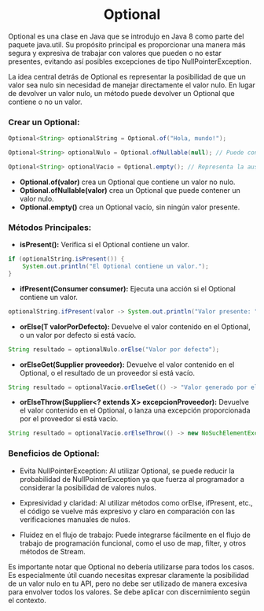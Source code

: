 <h1 align="center">Optional</h1>
<p>Optional es una clase en Java que se introdujo en Java 8 como parte del paquete java.util. Su propósito principal es proporcionar una manera más segura y expresiva de trabajar con valores que pueden o no estar presentes, evitando así posibles excepciones de tipo NullPointerException.</p>
<p>La idea central detrás de Optional es representar la posibilidad de que un valor sea nulo sin necesidad de manejar directamente el valor nulo. En lugar de devolver un valor nulo, un método puede devolver un Optional que contiene o no un valor.</p>

<h3>Crear un Optional:</h3>

```java
Optional<String> optionalString = Optional.of("Hola, mundo!");

Optional<String> optionalNulo = Optional.ofNullable(null); // Puede contener un valor nulo

Optional<String> optionalVacio = Optional.empty(); // Representa la ausencia de valor
```

-  <b>Optional.of(valor)</b> crea un Optional que contiene un valor no nulo.
-  <b>Optional.ofNullable(valor)</b> crea un Optional que puede contener un valor nulo.
-  <b>Optional.empty()</b> crea un Optional vacío, sin ningún valor presente.

<h3>Métodos Principales:</h3>

-  <b>isPresent():</b> Verifica si el Optional contiene un valor.
```java
if (optionalString.isPresent()) {
    System.out.println("El Optional contiene un valor.");
}
```

-  <b>ifPresent(Consumer<T> consumer):</b> Ejecuta una acción si el Optional contiene un valor.
```java
optionalString.ifPresent(valor -> System.out.println("Valor presente: " + valor));
```

-  <b>orElse(T valorPorDefecto):</b> Devuelve el valor contenido en el Optional, o un valor por defecto si está vacío.
```java
String resultado = optionalNulo.orElse("Valor por defecto");
```

-  <b>orElseGet(Supplier<T> proveedor):</b> Devuelve el valor contenido en el Optional, o el resultado de un proveedor si está vacío.
```java
String resultado = optionalVacio.orElseGet(() -> "Valor generado por el proveedor");
```

-  <b>orElseThrow(Supplier<? extends X> excepcionProveedor):</b> Devuelve el valor contenido en el Optional, o lanza una excepción proporcionada por el proveedor si está vacío.
```java
String resultado = optionalVacio.orElseThrow(() -> new NoSuchElementException("El Optional está vacío"));
```

<h3>Beneficios de Optional:</h3>

-  Evita NullPointerException: Al utilizar Optional, se puede reducir la probabilidad de NullPointerException ya que fuerza al programador a considerar la posibilidad de valores nulos.

-  Expresividad y claridad: Al utilizar métodos como orElse, ifPresent, etc., el código se vuelve más expresivo y claro en comparación con las verificaciones manuales de nulos.

-  Fluidez en el flujo de trabajo: Puede integrarse fácilmente en el flujo de trabajo de programación funcional, como el uso de map, filter, y otros métodos de Stream.

<p>Es importante notar que Optional no debería utilizarse para todos los casos. Es especialmente útil cuando necesitas expresar claramente la posibilidad de un valor nulo en tu API, pero no debe ser utilizado de manera excesiva para envolver todos los valores. Se debe aplicar con discernimiento según el contexto.</p>
